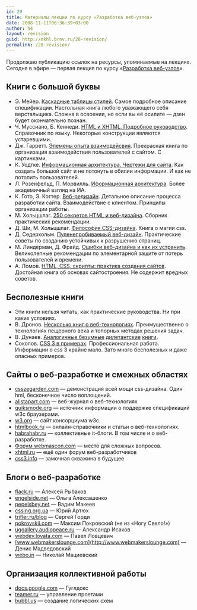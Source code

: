 ```yaml
---
id: 29
title: Материалы лекции по курсу «Разработка веб-узлов»
date: 2008-11-11T06:36:39+03:00
author: h4
layout: revision
guid: http://mkhl.brnv.ru/28-revision/
permalink: /28-revision/
---
```

Продолжаю публикацию ссылок на ресурсы, упоминаемые на лекциях. Сегодня в эфире — первая лекция по курсу «[Разработка веб-узлов](http://www.avalon.ru/HigherEducation/Design/Process/Semester2/About/?CourseID=85)».

## Книги с большой буквы

  * Э. Мейер. [Каскадные таблицы стилей](http://www.books.ru/shop/books/557232). Самое подробное описание спецификации. Настольная книга любого уважающего себя верстальщика. Сложна в освоении, но если вы её осилите — дзен будет окончательно познан.
  * Ч. Муссиано, Б. Кеннеди. [HTML и XHTML. Подробное руководство](http://www.books.ru/shop/books/555946). Справочник по языку. Некоторые конструкции являются устаревшими.
  * Дж. Гарретт. [Элемены опыта взаимодейсвия](http://www.books.ru/shop/books/559581). Прекрасная книга по организация взаимодействия пользователей с сайтом. С картинками.
  * К. Уодтке. [Информационная архитектура. Чертежи для сайта](http://www.books.ru/shop/books/155169). Как создать большой сайт и не потонуть в обилии информации. И как не потопить пользователей.
  * Л. Розенфельд, П. Морвилль. [Иформационная архитектура](http://www.books.ru/shop/books/251372). Более академичный взгляд на ИА.
  * К. Гото, Э. Коттер. [Веб-редизайн](http://www.books.ru/shop/books/497775). Детальное описание процесса разработки сайта. Взаимодействие с клиентом. Принципы организации работы.
  * М. Хольцшлаг. [250 секретов HTML и веб-дизайна](http://www.books.ru/shop/books/371385). Сборник практических рекомендации.
  * Д. Ши, М. Хольцшлаг. [Философия CSS-дизайна](http://www.books.ru/shop/books/337750). Книга о магии css.
  * Д. Седерхольм. [Пуленепробиваемый веб-дизайн](http://www.books.ru/shop/books/416580). Практические советы по созданию устойчивых к разрушению страниц.
  * М. Линдерман, Д. Фрайд. [Ошибки веб-дизайна и как их устранить](http://www.books.ru/shop/books/488864). Великолепные рекомендации по элементарной защите от потерь пользователей и времени.
  * А. Ломов. [HTML, CSS, скрипты: практика создания сайтов](http://www.books.ru/shop/books/357725). Достойная книга об основах сайтостроения. Не содержит вредных советов.

## Бесполезные книги

  * Эти книги нельзя читать, как практические руководства. Ни при каких условиях.
  * В. Дронов. [Несколько книг о веб-технологиях](http://www.books.ru/shop/authors/39884). Преимущественно о технологиях пещерного века и топорных методах решения задач.
  * В. Дунаев. [Аналогичные безумные](http://dunaevv1.narod.ru/main.htm) [дилетантские](http://dunaevv1.narod.ru/main.htm) [книги](http://dunaevv1.narod.ru/main.htm).
  * Соколов. [CSS 3 в примерах](http://www.books.ru/shop/books/548140). Профессиональная работа. Информации о css 3 крайне мало. Зато много бесполезных и даже опасных примеров.

## Сайты о веб-разработке и смежных областях

  * [csszegarden.com](http://csszegarden.com) — демонстрация всей мощи css-дизайна. Один hml, бесконечное число воплощений.
  * [alistapart.com](http://alistapart.com) — веб-журнал о веб-технологиях
  * [quiksmode.org](http://quiksmode.org) — источник информации о поддержке спецификаций w3c браузерами.
  * [w3.org](http://quiksmode.org) — сайт консорциума w3c.
  * [htmlbook.ru](http://quiksmode.org) — онлайн-справочники и статьи о веб-технологиях.
  * [habrahabr.ru](http://habrahabr.ru) — коллективные it-блоги. В том числе и о веб-разработке.
  * [Форум webmascon.com](http://webmascon.com/forum/) — место для сложных вопросов.
  * [xhtml.ru](http://xhtml.ru) — ещё один форум веб-разработчиков
  * [css3.info](http://css3.info) — замочная скважина в будущее

## Блоги о веб-разработке

  * [flack.ru](http://flack.ru) — Алексей Рыбаков
  * [engelside.net](http://engelside.net) — Ольга Алексашенко
  * [pepelsbey.net](http://pepelsbey.net) — Вадим Макеев
  * [cssing.org.ua](http://cssing.org.ua) — Юрий Артюх
  * [trifler.ru/blog](http://trifler.ru/blog/) — Сергей Горди
  * [pokrovskii.com](http://pokrovskii.com) — Максим Покровский (не из «Ногу Свело!»)
  * [uggallery.audiopeace.ru](http://uggallery.audiopeace.ru) — Александр Исаков
  * [webdev.lovata.com](http://webdev.lovata.com) — Павел Ловцевич
  * [www.webmakerslounge.com](http://www.webmakerslounge.com) — Денис Мадведовский
  * [webo.in](http://webo.in) — Николай Мациевский

## Организация коллективной работы

  * [docs.google.com](http://docs.google.com) — Гуглдокс
  * [teamer.ru](http://teamer.ru) — управление проетами
  * [bubbl.us](http://bubbl.us) — создание логических схем